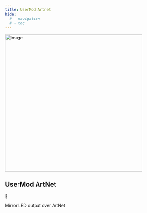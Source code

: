```yaml
---
title: UserMod Artnet
hide:
  # - navigation
  # - toc
---
```


<img width="450" alt="image" src="https://github.com/user-attachments/assets/bb6793ed-8f6b-4d6e-9e85-cd75cb1d6070">

## UserMod ArtNet

🚧

Mirror LED output over ArtNet
